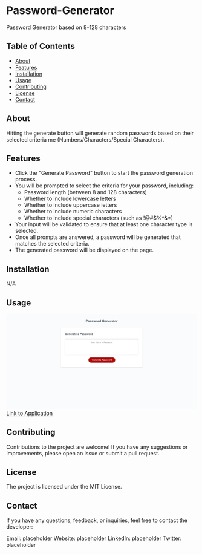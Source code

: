 # Password-Generator

Password Generator based on 8-128 characters

## Table of Contents

- [About](#about)
- [Features](#features)
- [Installation](#installation)
- [Usage](#usage)
- [Contributing](#contributing)
- [License](#license)
- [Contact](#contact)

## About

Hitting the generate button will generate random passwords based on their selected criteria me (Numbers/Characters/Special Characters).

## Features

- Click the "Generate Password" button to start the password generation process.
- You will be prompted to select the criteria for your password, including:
  - Password length (between 8 and 128 characters)
  - Whether to include lowercase letters
  - Whether to include uppercase letters
  - Whether to include numeric characters
  - Whether to include special characters (such as !@#$%^&\*)
- Your input will be validated to ensure that at least one character type is selected.
- Once all prompts are answered, a password will be generated that matches the selected criteria.
- The generated password will be displayed on the page.

## Installation

N/A

## Usage

![Screenshot of Website](./assets/imgs/screenshot.jpeg?raw=true "Screenshot")
[Link to Application](https://vinoshan.github.io/Password-Generator/)

## Contributing

Contributions to the project are welcome! If you have any suggestions or improvements, please open an issue or submit a pull request.

## License

The project is licensed under the MIT License.

## Contact

If you have any questions, feedback, or inquiries, feel free to contact the developer:

Email: placeholder
Website: placeholder
LinkedIn: placeholder
Twitter: placeholder
